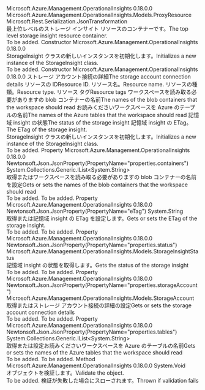 <Type Name="StorageInsight" FullName="Microsoft.Azure.Management.OperationalInsights.Models.StorageInsight">
  <TypeSignature Language="C#" Value="public class StorageInsight : Microsoft.Azure.Management.OperationalInsights.Models.ProxyResource" />
  <TypeSignature Language="ILAsm" Value=".class public auto ansi beforefieldinit StorageInsight extends Microsoft.Azure.Management.OperationalInsights.Models.ProxyResource" />
  <TypeSignature Language="DocId" Value="T:Microsoft.Azure.Management.OperationalInsights.Models.StorageInsight" />
  <TypeSignature Language="VB.NET" Value="Public Class StorageInsight&#xA;Inherits ProxyResource" />
  <TypeSignature Language="F#" Value="type StorageInsight = class&#xA;    inherit ProxyResource" />
  <AssemblyInfo>
    <AssemblyName>Microsoft.Azure.Management.OperationalInsights</AssemblyName>
    <AssemblyVersion>0.18.0.0</AssemblyVersion>
  </AssemblyInfo>
  <Base>
    <BaseTypeName>Microsoft.Azure.Management.OperationalInsights.Models.ProxyResource</BaseTypeName>
  </Base>
  <Interfaces />
  <Attributes>
    <Attribute>
      <AttributeName>Microsoft.Rest.Serialization.JsonTransformation</AttributeName>
    </Attribute>
  </Attributes>
  <Docs>
    <summary>
            <span data-ttu-id="e20a3-101">最上位レベルのストレージ インサイト リソースのコンテナーです。</span><span class="sxs-lookup"><span data-stu-id="e20a3-101">The top level storage insight resource container.</span></span>
            </summary>
    <remarks>To be added.</remarks>
  </Docs>
  <Members>
    <Member MemberName=".ctor">
      <MemberSignature Language="C#" Value="public StorageInsight ();" />
      <MemberSignature Language="ILAsm" Value=".method public hidebysig specialname rtspecialname instance void .ctor() cil managed" />
      <MemberSignature Language="DocId" Value="M:Microsoft.Azure.Management.OperationalInsights.Models.StorageInsight.#ctor" />
      <MemberSignature Language="VB.NET" Value="Public Sub New ()" />
      <MemberType>Constructor</MemberType>
      <AssemblyInfo>
        <AssemblyName>Microsoft.Azure.Management.OperationalInsights</AssemblyName>
        <AssemblyVersion>0.18.0.0</AssemblyVersion>
      </AssemblyInfo>
      <Parameters />
      <Docs>
        <summary>
            <span data-ttu-id="e20a3-102">StorageInsight クラスの新しいインスタンスを初期化します。</span><span class="sxs-lookup"><span data-stu-id="e20a3-102">Initializes a new instance of the StorageInsight class.</span></span>
            </summary>
        <remarks>To be added.</remarks>
      </Docs>
    </Member>
    <Member MemberName=".ctor">
      <MemberSignature Language="C#" Value="public StorageInsight (Microsoft.Azure.Management.OperationalInsights.Models.StorageAccount storageAccount, string id = null, string name = null, string type = null, System.Collections.Generic.IDictionary&lt;string,string&gt; tags = null, System.Collections.Generic.IList&lt;string&gt; containers = null, System.Collections.Generic.IList&lt;string&gt; tables = null, Microsoft.Azure.Management.OperationalInsights.Models.StorageInsightStatus status = null, string eTag = null);" />
      <MemberSignature Language="ILAsm" Value=".method public hidebysig specialname rtspecialname instance void .ctor(class Microsoft.Azure.Management.OperationalInsights.Models.StorageAccount storageAccount, string id, string name, string type, class System.Collections.Generic.IDictionary`2&lt;string, string&gt; tags, class System.Collections.Generic.IList`1&lt;string&gt; containers, class System.Collections.Generic.IList`1&lt;string&gt; tables, class Microsoft.Azure.Management.OperationalInsights.Models.StorageInsightStatus status, string eTag) cil managed" />
      <MemberSignature Language="DocId" Value="M:Microsoft.Azure.Management.OperationalInsights.Models.StorageInsight.#ctor(Microsoft.Azure.Management.OperationalInsights.Models.StorageAccount,System.String,System.String,System.String,System.Collections.Generic.IDictionary{System.String,System.String},System.Collections.Generic.IList{System.String},System.Collections.Generic.IList{System.String},Microsoft.Azure.Management.OperationalInsights.Models.StorageInsightStatus,System.String)" />
      <MemberSignature Language="F#" Value="new Microsoft.Azure.Management.OperationalInsights.Models.StorageInsight : Microsoft.Azure.Management.OperationalInsights.Models.StorageAccount * string * string * string * System.Collections.Generic.IDictionary&lt;string, string&gt; * System.Collections.Generic.IList&lt;string&gt; * System.Collections.Generic.IList&lt;string&gt; * Microsoft.Azure.Management.OperationalInsights.Models.StorageInsightStatus * string -&gt; Microsoft.Azure.Management.OperationalInsights.Models.StorageInsight" Usage="new Microsoft.Azure.Management.OperationalInsights.Models.StorageInsight (storageAccount, id, name, type, tags, containers, tables, status, eTag)" />
      <MemberType>Constructor</MemberType>
      <AssemblyInfo>
        <AssemblyName>Microsoft.Azure.Management.OperationalInsights</AssemblyName>
        <AssemblyVersion>0.18.0.0</AssemblyVersion>
      </AssemblyInfo>
      <Parameters>
        <Parameter Name="storageAccount" Type="Microsoft.Azure.Management.OperationalInsights.Models.StorageAccount" />
        <Parameter Name="id" Type="System.String" />
        <Parameter Name="name" Type="System.String" />
        <Parameter Name="type" Type="System.String" />
        <Parameter Name="tags" Type="System.Collections.Generic.IDictionary&lt;System.String,System.String&gt;" />
        <Parameter Name="containers" Type="System.Collections.Generic.IList&lt;System.String&gt;" />
        <Parameter Name="tables" Type="System.Collections.Generic.IList&lt;System.String&gt;" />
        <Parameter Name="status" Type="Microsoft.Azure.Management.OperationalInsights.Models.StorageInsightStatus" />
        <Parameter Name="eTag" Type="System.String" />
      </Parameters>
      <Docs>
        <param name="storageAccount"><span data-ttu-id="e20a3-103">ストレージ アカウント接続の詳細</span><span class="sxs-lookup"><span data-stu-id="e20a3-103">The storage account connection details</span></span></param>
        <param name="id"><span data-ttu-id="e20a3-104">リソースの ID</span><span class="sxs-lookup"><span data-stu-id="e20a3-104">Resource ID.</span></span></param>
        <param name="name"><span data-ttu-id="e20a3-105">リソース名。</span><span class="sxs-lookup"><span data-stu-id="e20a3-105">Resource name.</span></span></param>
        <param name="type"><span data-ttu-id="e20a3-106">リソースの種類。</span><span class="sxs-lookup"><span data-stu-id="e20a3-106">Resource type.</span></span></param>
        <param name="tags"><span data-ttu-id="e20a3-107">リソース タグ</span><span class="sxs-lookup"><span data-stu-id="e20a3-107">Resource tags</span></span></param>
        <param name="containers"><span data-ttu-id="e20a3-108">ワークスペースを読み取る必要がありますの blob コンテナーの名前</span><span class="sxs-lookup"><span data-stu-id="e20a3-108">The names of the blob containers that the workspace should read</span></span></param>
        <param name="tables"><span data-ttu-id="e20a3-109">お読みくださいワークスペースを Azure のテーブルの名前</span><span class="sxs-lookup"><span data-stu-id="e20a3-109">The names of the Azure tables that the workspace should read</span></span></param>
        <param name="status"><span data-ttu-id="e20a3-110">記憶域 insight の状態</span><span class="sxs-lookup"><span data-stu-id="e20a3-110">The status of the storage insight</span></span></param>
        <param name="eTag"><span data-ttu-id="e20a3-111">記憶域 insight の ETag。</span><span class="sxs-lookup"><span data-stu-id="e20a3-111">The ETag of the storage insight.</span></span></param>
        <summary>
            <span data-ttu-id="e20a3-112">StorageInsight クラスの新しいインスタンスを初期化します。</span><span class="sxs-lookup"><span data-stu-id="e20a3-112">Initializes a new instance of the StorageInsight class.</span></span>
            </summary>
        <remarks>To be added.</remarks>
      </Docs>
    </Member>
    <Member MemberName="Containers">
      <MemberSignature Language="C#" Value="public System.Collections.Generic.IList&lt;string&gt; Containers { get; set; }" />
      <MemberSignature Language="ILAsm" Value=".property instance class System.Collections.Generic.IList`1&lt;string&gt; Containers" />
      <MemberSignature Language="DocId" Value="P:Microsoft.Azure.Management.OperationalInsights.Models.StorageInsight.Containers" />
      <MemberSignature Language="VB.NET" Value="Public Property Containers As IList(Of String)" />
      <MemberSignature Language="F#" Value="member this.Containers : System.Collections.Generic.IList&lt;string&gt; with get, set" Usage="Microsoft.Azure.Management.OperationalInsights.Models.StorageInsight.Containers" />
      <MemberType>Property</MemberType>
      <AssemblyInfo>
        <AssemblyName>Microsoft.Azure.Management.OperationalInsights</AssemblyName>
        <AssemblyVersion>0.18.0.0</AssemblyVersion>
      </AssemblyInfo>
      <Attributes>
        <Attribute>
          <AttributeName>Newtonsoft.Json.JsonProperty(PropertyName="properties.containers")</AttributeName>
        </Attribute>
      </Attributes>
      <ReturnValue>
        <ReturnType>System.Collections.Generic.IList&lt;System.String&gt;</ReturnType>
      </ReturnValue>
      <Docs>
        <summary>
            <span data-ttu-id="e20a3-113">取得またはワークスペースを読み取る必要がありますの blob コンテナーの名前を設定</span><span class="sxs-lookup"><span data-stu-id="e20a3-113">Gets or sets the names of the blob containers that the workspace should read</span></span>
            </summary>
        <value>To be added.</value>
        <remarks>To be added.</remarks>
      </Docs>
    </Member>
    <Member MemberName="ETag">
      <MemberSignature Language="C#" Value="public string ETag { get; set; }" />
      <MemberSignature Language="ILAsm" Value=".property instance string ETag" />
      <MemberSignature Language="DocId" Value="P:Microsoft.Azure.Management.OperationalInsights.Models.StorageInsight.ETag" />
      <MemberSignature Language="VB.NET" Value="Public Property ETag As String" />
      <MemberSignature Language="F#" Value="member this.ETag : string with get, set" Usage="Microsoft.Azure.Management.OperationalInsights.Models.StorageInsight.ETag" />
      <MemberType>Property</MemberType>
      <AssemblyInfo>
        <AssemblyName>Microsoft.Azure.Management.OperationalInsights</AssemblyName>
        <AssemblyVersion>0.18.0.0</AssemblyVersion>
      </AssemblyInfo>
      <Attributes>
        <Attribute>
          <AttributeName>Newtonsoft.Json.JsonProperty(PropertyName="eTag")</AttributeName>
        </Attribute>
      </Attributes>
      <ReturnValue>
        <ReturnType>System.String</ReturnType>
      </ReturnValue>
      <Docs>
        <summary>
            <span data-ttu-id="e20a3-114">取得または記憶域 insight の ETag を設定します。</span><span class="sxs-lookup"><span data-stu-id="e20a3-114">Gets or sets the ETag of the storage insight.</span></span>
            </summary>
        <value>To be added.</value>
        <remarks>To be added.</remarks>
      </Docs>
    </Member>
    <Member MemberName="Status">
      <MemberSignature Language="C#" Value="public Microsoft.Azure.Management.OperationalInsights.Models.StorageInsightStatus Status { get; }" />
      <MemberSignature Language="ILAsm" Value=".property instance class Microsoft.Azure.Management.OperationalInsights.Models.StorageInsightStatus Status" />
      <MemberSignature Language="DocId" Value="P:Microsoft.Azure.Management.OperationalInsights.Models.StorageInsight.Status" />
      <MemberSignature Language="VB.NET" Value="Public ReadOnly Property Status As StorageInsightStatus" />
      <MemberSignature Language="F#" Value="member this.Status : Microsoft.Azure.Management.OperationalInsights.Models.StorageInsightStatus" Usage="Microsoft.Azure.Management.OperationalInsights.Models.StorageInsight.Status" />
      <MemberType>Property</MemberType>
      <AssemblyInfo>
        <AssemblyName>Microsoft.Azure.Management.OperationalInsights</AssemblyName>
        <AssemblyVersion>0.18.0.0</AssemblyVersion>
      </AssemblyInfo>
      <Attributes>
        <Attribute>
          <AttributeName>Newtonsoft.Json.JsonProperty(PropertyName="properties.status")</AttributeName>
        </Attribute>
      </Attributes>
      <ReturnValue>
        <ReturnType>Microsoft.Azure.Management.OperationalInsights.Models.StorageInsightStatus</ReturnType>
      </ReturnValue>
      <Docs>
        <summary>
            <span data-ttu-id="e20a3-115">記憶域 insight の状態を取得します。</span><span class="sxs-lookup"><span data-stu-id="e20a3-115">Gets the status of the storage insight</span></span>
            </summary>
        <value>To be added.</value>
        <remarks>To be added.</remarks>
      </Docs>
    </Member>
    <Member MemberName="StorageAccount">
      <MemberSignature Language="C#" Value="public Microsoft.Azure.Management.OperationalInsights.Models.StorageAccount StorageAccount { get; set; }" />
      <MemberSignature Language="ILAsm" Value=".property instance class Microsoft.Azure.Management.OperationalInsights.Models.StorageAccount StorageAccount" />
      <MemberSignature Language="DocId" Value="P:Microsoft.Azure.Management.OperationalInsights.Models.StorageInsight.StorageAccount" />
      <MemberSignature Language="VB.NET" Value="Public Property StorageAccount As StorageAccount" />
      <MemberSignature Language="F#" Value="member this.StorageAccount : Microsoft.Azure.Management.OperationalInsights.Models.StorageAccount with get, set" Usage="Microsoft.Azure.Management.OperationalInsights.Models.StorageInsight.StorageAccount" />
      <MemberType>Property</MemberType>
      <AssemblyInfo>
        <AssemblyName>Microsoft.Azure.Management.OperationalInsights</AssemblyName>
        <AssemblyVersion>0.18.0.0</AssemblyVersion>
      </AssemblyInfo>
      <Attributes>
        <Attribute>
          <AttributeName>Newtonsoft.Json.JsonProperty(PropertyName="properties.storageAccount")</AttributeName>
        </Attribute>
      </Attributes>
      <ReturnValue>
        <ReturnType>Microsoft.Azure.Management.OperationalInsights.Models.StorageAccount</ReturnType>
      </ReturnValue>
      <Docs>
        <summary>
            <span data-ttu-id="e20a3-116">取得またはストレージ アカウント接続の詳細の設定</span><span class="sxs-lookup"><span data-stu-id="e20a3-116">Gets or sets the storage account connection details</span></span>
            </summary>
        <value>To be added.</value>
        <remarks>To be added.</remarks>
      </Docs>
    </Member>
    <Member MemberName="Tables">
      <MemberSignature Language="C#" Value="public System.Collections.Generic.IList&lt;string&gt; Tables { get; set; }" />
      <MemberSignature Language="ILAsm" Value=".property instance class System.Collections.Generic.IList`1&lt;string&gt; Tables" />
      <MemberSignature Language="DocId" Value="P:Microsoft.Azure.Management.OperationalInsights.Models.StorageInsight.Tables" />
      <MemberSignature Language="VB.NET" Value="Public Property Tables As IList(Of String)" />
      <MemberSignature Language="F#" Value="member this.Tables : System.Collections.Generic.IList&lt;string&gt; with get, set" Usage="Microsoft.Azure.Management.OperationalInsights.Models.StorageInsight.Tables" />
      <MemberType>Property</MemberType>
      <AssemblyInfo>
        <AssemblyName>Microsoft.Azure.Management.OperationalInsights</AssemblyName>
        <AssemblyVersion>0.18.0.0</AssemblyVersion>
      </AssemblyInfo>
      <Attributes>
        <Attribute>
          <AttributeName>Newtonsoft.Json.JsonProperty(PropertyName="properties.tables")</AttributeName>
        </Attribute>
      </Attributes>
      <ReturnValue>
        <ReturnType>System.Collections.Generic.IList&lt;System.String&gt;</ReturnType>
      </ReturnValue>
      <Docs>
        <summary>
            <span data-ttu-id="e20a3-117">取得または設定お読みくださいワークスペースを Azure のテーブルの名前</span><span class="sxs-lookup"><span data-stu-id="e20a3-117">Gets or sets the names of the Azure tables that the workspace should read</span></span>
            </summary>
        <value>To be added.</value>
        <remarks>To be added.</remarks>
      </Docs>
    </Member>
    <Member MemberName="Validate">
      <MemberSignature Language="C#" Value="public virtual void Validate ();" />
      <MemberSignature Language="ILAsm" Value=".method public hidebysig newslot virtual instance void Validate() cil managed" />
      <MemberSignature Language="DocId" Value="M:Microsoft.Azure.Management.OperationalInsights.Models.StorageInsight.Validate" />
      <MemberSignature Language="VB.NET" Value="Public Overridable Sub Validate ()" />
      <MemberSignature Language="F#" Value="abstract member Validate : unit -&gt; unit&#xA;override this.Validate : unit -&gt; unit" Usage="storageInsight.Validate " />
      <MemberType>Method</MemberType>
      <AssemblyInfo>
        <AssemblyName>Microsoft.Azure.Management.OperationalInsights</AssemblyName>
        <AssemblyVersion>0.18.0.0</AssemblyVersion>
      </AssemblyInfo>
      <ReturnValue>
        <ReturnType>System.Void</ReturnType>
      </ReturnValue>
      <Parameters />
      <Docs>
        <summary>
            <span data-ttu-id="e20a3-118">オブジェクトを検証します。</span><span class="sxs-lookup"><span data-stu-id="e20a3-118">Validate the object.</span></span>
            </summary>
        <remarks>To be added.</remarks>
        <exception cref="T:Microsoft.Rest.ValidationException">
            <span data-ttu-id="e20a3-119">検証が失敗した場合にスローされます。</span><span class="sxs-lookup"><span data-stu-id="e20a3-119">Thrown if validation fails</span></span>
            </exception>
      </Docs>
    </Member>
  </Members>
</Type>